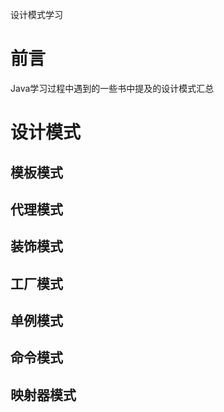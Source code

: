设计模式学习


# 前言

Java学习过程中遇到的一些书中提及的设计模式汇总

# 设计模式

## 模板模式

## 代理模式

## 装饰模式

## 工厂模式

## 单例模式

## 命令模式

## 映射器模式
